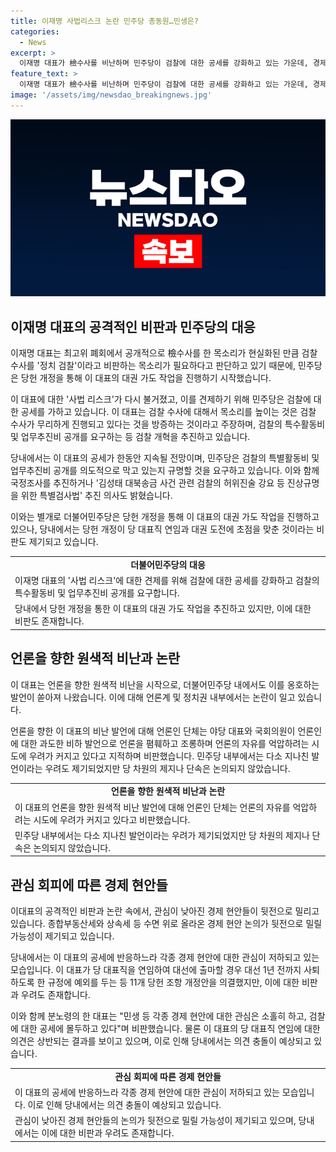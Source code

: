 ```yaml
---
title: 이재명 사법리스크 논란 민주당 총동원…민생은?
categories:
  - News
excerpt: >
  이재명 대표가 檢수사를 비난하며 민주당이 검찰에 대한 공세를 강화하고 있는 가운데, 경제 현안들이 주목받지 못하는 상황이다. 민주당은 당헌 개정으로 이 대표의 대권 가도 작업을 추진하고 있지만, 이를 향한 우려도 존재한다. 또한, 검찰과의 갈등으로 불거진 사법 리스크가 민주당의 공세를 지속시킬 전망이다. 이 대표의 당 대표직 연임에 대한 여론은 좋지 않은 상태이며, 검찰에 대한 강력한 비판과 함께 민주당의 공세가 이어질 것으로 전망된다.
feature_text: >
  이재명 대표가 檢수사를 비난하며 민주당이 검찰에 대한 공세를 강화하고 있는 가운데, 경제 현안들이 주목받지 못하는 상황이다. 민주당은 당헌 개정으로 이 대표의 대권 가도 작업을 추진하고 있지만, 이를 향한 우려도 존재한다. 또한, 검찰과의 갈등으로 불거진 사법 리스크가 민주당의 공세를 지속시킬 전망이다. 이 대표의 당 대표직 연임에 대한 여론은 좋지 않은 상태이며, 검찰에 대한 강력한 비판과 함께 민주당의 공세가 이어질 것으로 전망된다.
image: '/assets/img/newsdao_breakingnews.jpg'
---
```


<p><img src="/assets/img/newsdao_breakingnews.jpg" alt="pcversion 속보" /></p>

<h2 data-ke-size="size26">이재명 대표의 공격적인 비판과 민주당의 대응</h2>

<p data-ke-size="size16">이재명 대표는 최고위 폐회에서 공개적으로 檢수사를 한 목소리가 현실화된 만큼 검찰 수사를 '정치 검찰'이라고 비판하는 목소리가 필요하다고 판단하고 있기 때문에, 민주당은 당헌 개정을 통해 이 대표의 대권 가도 작업을 진행하기 시작했습니다.</p>

<p data-ke-size="size16">이 대표에 대한 '사법 리스크'가 다시 불거졌고, 이를 견제하기 위해 민주당은 검찰에 대한 공세를 가하고 있습니다. 이 대표는 검찰 수사에 대해서 목소리를 높이는 것은 검찰 수사가 무리하게 진행되고 있다는 것을 방증하는 것이라고 주장하며, 검찰의 특수활동비 및 업무추진비 공개를 요구하는 등 검찰 개혁을 추진하고 있습니다.</p>

<p data-ke-size="size16">당내에서는 이 대표의 공세가 한동안 지속될 전망이며, 민주당은 검찰의 특별활동비 및 업무추진비 공개를 의도적으로 막고 있는지 규명할 것을 요구하고 있습니다. 이와 함께 국정조사를 추진하거나 '김성태 대북송금 사건 관련 검찰의 허위진술 강요 등 진상규명을 위한 특별검사법' 추진 의사도 밝혔습니다.</p>

<p data-ke-size="size16">이와는 별개로 더불어민주당은 당헌 개정을 통해 이 대표의 대권 가도 작업을 진행하고 있으나, 당내에서는 당헌 개정이 당 대표직 연임과 대권 도전에 초점을 맞춘 것이라는 비판도 제기되고 있습니다.</p>

<table>
    <tr>
        <td style="text-align: center; height: 17px;"><b>더불어민주당의 대응</b></td>
    </tr>
    <tr>
        <td>이재명 대표의 '사법 리스크'에 대한 견제를 위해 검찰에 대한 공세를 강화하고 검찰의 특수활동비 및 업무추진비 공개를 요구합니다.</td>
    </tr>
    <tr>
        <td>당내에서 당헌 개정을 통한 이 대표의 대권 가도 작업을 추진하고 있지만, 이에 대한 비판도 존재합니다.</td>
    </tr>
</table>

<h2 data-ke-size="size26">언론을 향한 원색적 비난과 논란</h2>

<p data-ke-size="size16">이 대표는 언론을 향한 원색적 비난을 시작으로, 더불어민주당 내에서도 이를 옹호하는 발언이 쏟아져 나왔습니다. 이에 대해 언론계 및 정치권 내부에서는 논란이 일고 있습니다.</p>

<p data-ke-size="size16">언론을 향한 이 대표의 비난 발언에 대해 언론인 단체는 야당 대표와 국회의원이 언론인에 대한 과도한 비하 발언으로 언론을 폄훼하고 조롱하며 언론의 자유를 억압하려는 시도에 우려가 커지고 있다고 지적하며 비판했습니다. 민주당 내부에서는 다소 지나친 발언이라는 우려도 제기되었지만 당 차원의 제지나 단속은 논의되지 않았습니다.</p>

<table>
    <tr>
        <td style="text-align: center; height: 17px;"><b>언론을 향한 원색적 비난과 논란</b></td>
    </tr>
    <tr>
        <td>이 대표의 언론을 향한 원색적 비난 발언에 대해 언론인 단체는 언론의 자유를 억압하려는 시도에 우려가 커지고 있다고 비판했습니다.</td>
    </tr>
    <tr>
        <td>민주당 내부에서는 다소 지나친 발언이라는 우려가 제기되었지만 당 차원의 제지나 단속은 논의되지 않았습니다.</td>
    </tr>
</table>

<h2 data-ke-size="size26">관심 회피에 따른 경제 현안들</h2>

<p data-ke-size="size16">이대표의 공격적인 비판과 논란 속에서, 관심이 낮아진 경제 현안들이 뒷전으로 밀리고 있습니다. 종합부동산세와 상속세 등 수면 위로 올라온 경제 현안 논의가 뒷전으로 밀릴 가능성이 제기되고 있습니다.</p>

<p data-ke-size="size16">당내에서는 이 대표의 공세에 반응하느라 각종 경제 현안에 대한 관심이 저하되고 있는 모습입니다. 이 대표가 당 대표직을 연임하여 대선에 출마할 경우 대선 1년 전까지 사퇴하도록 한 규정에 예외를 두는 등 11개 당헌 조항 개정안을 의결했지만, 이에 대한 비판과 우려도 존재합니다.</p>

<p data-ke-size="size16">이와 함께 분노령의 한 대표는 "민생 등 각종 경제 현안에 대한 관심은 소홀히 하고, 검찰에 대한 공세에 몰두하고 있다"며 비판했습니다. 물론 이 대표의 당 대표직 연임에 대한 의견은 상반되는 결과를 보이고 있으며, 이로 인해 당내에서는 의견 충돌이 예상되고 있습니다.</p>

<table>
    <tr>
        <td style="text-align: center; height: 17px;"><b>관심 회피에 따른 경제 현안들</b></td>
    </tr>
    <tr>
        <td>이 대표의 공세에 반응하느라 각종 경제 현안에 대한 관심이 저하되고 있는 모습입니다. 이로 인해 당내에서는 의견 충돌이 예상되고 있습니다. </td>
    </tr>
    <tr>
        <td>관심이 낮아진 경제 현안들의 논의가 뒷전으로 밀릴 가능성이 제기되고 있으며, 당내에서는 이에 대한 비판과 우려도 존재합니다.</td>
    </tr>
</table>

